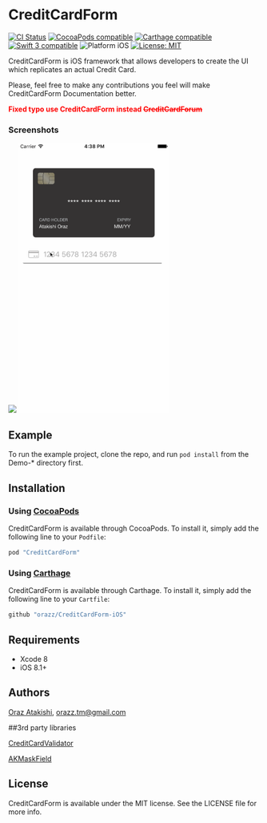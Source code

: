 # CreditCardForm

[![CI Status](https://travis-ci.org/orazz/CreditCardForm-iOS.svg?branch=master)](https://travis-ci.org/orazz/CreditCardForm-iOS)
<a href="https://cocoapods.org/pods/CreditCardForm"><img src="https://img.shields.io/badge/pod-0.0.7-blue.svg" alt="CocoaPods compatible" /></a>
[![Carthage compatible](https://img.shields.io/badge/Carthage-Compatible-brightgreen.svg?style=flat)](https://github.com/Carthage/Carthage)
<a href="https://developer.apple.com/swift"><img src="https://img.shields.io/badge/swift3-compatible-4BC51D.svg?style=flat" alt="Swift 3 compatible" /></a>
<img src="https://img.shields.io/badge/platform-iOS-blue.svg?style=flat" alt="Platform iOS" />
<a href="https://github.com/orazz/CreditCardForm-iOS/blob/master/LICENSE"><img src="http://img.shields.io/badge/license-MIT-blue.svg?style=flat" alt="License: MIT" /></a>

CreditCardForm is iOS framework that allows developers to create the UI which replicates an actual Credit Card.

Please, feel free to make any contributions you feel will make CreditCardForm Documentation better.

<strong style="color:red">Fixed typo use CreditCardForm instead ~~CreditCardForum~~</strong>

### Screenshots
<img src="https://dotjpg.co/8bu.png" width="300"> <img src="Example/Screens/CreditCardDemo.gif" width="300">

## Example

To run the example project, clone the repo, and run `pod install` from the Demo-\* directory first.

## Installation

### Using [CocoaPods](http://cocoapods.org)

CreditCardForm is available through CocoaPods. To install it, simply add the following line to your `Podfile`:

```ruby
pod "CreditCardForm"
```

### Using [Carthage](https://github.com/Carthage/Carthage)

CreditCardForm is available through Carthage. To install it, simply add the following line to your `Cartfile`:

```ruby
github "orazz/CreditCardForm-iOS"
```

## Requirements

* Xcode 8
* iOS 8.1+

## Authors

[Oraz Atakishi](https://github.com/orazz), orazz.tm@gmail.com

##3rd party libraries

[CreditCardValidator](https://github.com/vitkuzmenko/CreditCardValidator)

[AKMaskField](https://github.com/artemkrachulov/AKMaskField)

## License

CreditCardForm is available under the MIT license. See the LICENSE file for more info.
